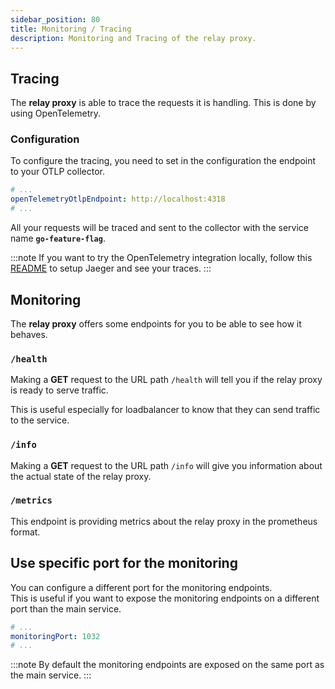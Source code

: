 ```yaml
---
sidebar_position: 80
title: Monitoring / Tracing
description: Monitoring and Tracing of the relay proxy.
---
```


## Tracing

The **relay proxy** is able to trace the requests it is handling. This is done by using OpenTelemetry.

### Configuration
To configure the tracing, you need to set in the configuration the endpoint to your OTLP collector.
```yaml
# ...
openTelemetryOtlpEndpoint: http://localhost:4318
# ...
```

All your requests will be traced and sent to the collector with the service name **`go-feature-flag`**.

:::note
If you want to try the OpenTelemetry integration locally, follow this [README](https://github.com/thomaspoignant/go-feature-flag/tree/main/cmd/relayproxy/testdata/opentelemetry)
to setup Jaeger and see your traces. 
:::

## Monitoring

The **relay proxy** offers some endpoints for you to be able to see how it behaves.

### `/health`
Making a **GET** request to the URL path `/health` will tell you if the relay proxy is ready to
serve traffic.

This is useful especially for loadbalancer to know that they can send traffic to the service.

### `/info`
Making a **GET** request to the URL path `/info` will give you information about the actual state
of the relay proxy.

### `/metrics`
This endpoint is providing metrics about the relay proxy in the prometheus format.

## Use specific port for the monitoring
You can configure a different port for the monitoring endpoints.   
This is useful if you want to expose the monitoring endpoints on a different port than the main service.

```yaml
# ...
monitoringPort: 1032
# ...
```

:::note
By default the monitoring endpoints are exposed on the same port as the main service.
:::
